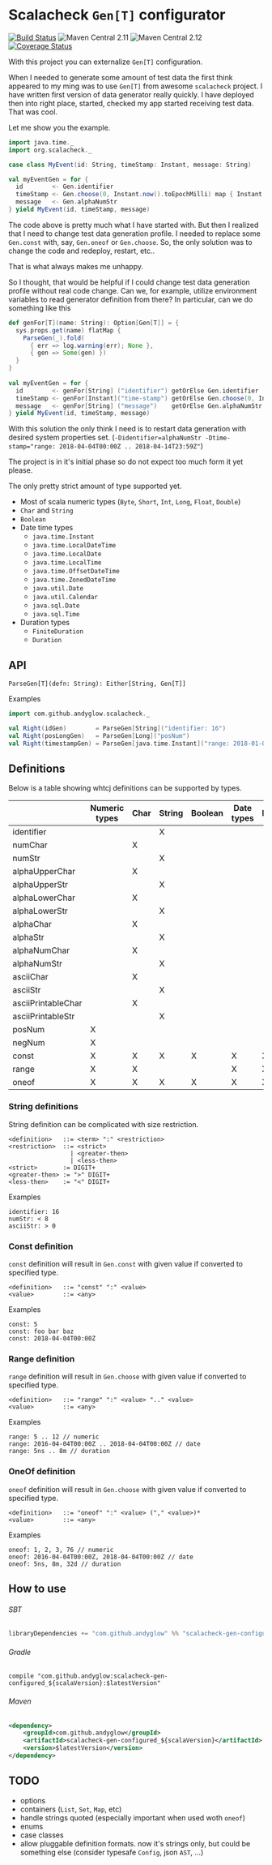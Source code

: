 # Scalacheck `Gen[T]` configurator

[![Build Status](https://travis-ci.org/andyglow/scalacheck-gen-configured.svg)](https://travis-ci.org/andyglow/scalacheck-gen-configured)
![Maven Central 2.11](https://img.shields.io/maven-central/v/com.github.andyglow/scalacheck-gen-configured_2.11.svg)
![Maven Central 2.12](https://img.shields.io/maven-central/v/com.github.andyglow/scalacheck-gen-configured_2.12.svg)
[![Coverage Status](https://coveralls.io/repos/github/andyglow/scalacheck-gen-configured/badge.svg?branch=master)](https://coveralls.io/github/andyglow/scalacheck-gen-configured?branch=master)

With this project you can externalize `Gen[T]` configuration. 

When I needed to generate some amount of test data the first think appeared to my ming was to use `Gen[T]` 
from awesome `scalacheck` project. I have written first version of data generator really quickly. I have deployed then
into right place, started, checked my app started receiving test data. That was cool. 

Let me show you the example.

```scala
import java.time._
import org.scalacheck._

case class MyEvent(id: String, timeStamp: Instant, message: String)

val myEventGen = for {
  id        <- Gen.identifier
  timeStamp <- Gen.choose(0, Instant.now().toEpochMilli) map { Instant.ofEpochMilli }
  message   <- Gen.alphaNumStr
} yield MyEvent(id, timeStamp, message)
```       
The code above is pretty much what I have started with.
But then I realized that I need to change test data generation profile. I needed to replace some `Gen.const` with, 
say, `Gen.oneof` or `Gen.choose`. So, the only solution was to change the code and redeploy, restart, etc..

That is what always makes me unhappy.
 
So I thought, that would be helpful if I could change test data generation profile without real code change. 
Can we, for example, utilize environment variables to read generator definition from there?
In particular, can we do something like this
```scala
def genFor[T](name: String): Option[Gen[T]] = {
  sys.props.get(name) flatMap {
    ParseGen(_).fold(
      { err => log.warning(err); None },
      { gen => Some(gen) })
  }
}
    
val myEventGen = for {
  id        <- genFor[String] ("identifier") getOrElse Gen.identifier
  timeStamp <- genFor[Instant]("time-stamp") getOrElse Gen.choose(0, Instant.now().toEpochMilli) map { Instant.ofEpochMilli }
  message   <- genFor[String] ("message")    getOrElse Gen.alphaNumStr
} yield MyEvent(id, timeStamp, message)
```   

With this solution the only think I need is to restart data generation with desired system properties set. 
(`-Didentifier=alphaNumStr -Dtime-stamp="range: 2018-04-04T00:00Z .. 2018-04-14T23:59Z"`) 

The project is in it's initial phase so do not expect too much form it yet please.

The only pretty strict amount of type supported yet.
- Most of scala numeric types (`Byte`, `Short`, `Int`, `Long`, `Float`, `Double`)
- `Char` and `String`
- `Boolean`
- Date time types 
    - `java.time.Instant`
    - `java.time.LocalDateTime`
    - `java.time.LocalDate`
    - `java.time.LocalTime`
    - `java.time.OffsetDateTime`
    - `java.time.ZonedDateTime`
    - `java.util.Date`
    - `java.util.Calendar`
    - `java.sql.Date`
    - `java.sql.Time`
- Duration types
    - `FiniteDuration`
    - `Duration`

## API
`ParseGen[T](defn: String): Either[String, Gen[T]]`

Examples
```scala
import com.github.andyglow.scalacheck._

val Right(idGen)        = ParseGen[String]("identifier: 16")
val Right(posLongGen)   = ParseGen[Long]("posNum")
val Right(timestampGen) = ParseGen[java.time.Instant]("range: 2018-01-01T00:00Z .. 2018-12-31T23:59Z")
```
    
## Definitions
Below is a table showing whtcj definitions can be supported by types.  

|                    | Numeric types | Char | String | Boolean | Date types | Duration |
| ------------------ | ------------- | ---- | ------ | ------- | ---------- | -------- |
| identifier         |               |      | X      |         |            |          |
| numChar            |               | X    |        |         |            |          |
| numStr             |               |      | X      |         |            |          |
| alphaUpperChar     |               | X    |        |         |            |          |
| alphaUpperStr      |               |      | X      |         |            |          |
| alphaLowerChar     |               | X    |        |         |            |          |
| alphaLowerStr      |               |      | X      |         |            |          |
| alphaChar          |               | X    |        |         |            |          |
| alphaStr           |               |      | X      |         |            |          |
| alphaNumChar       |               | X    |        |         |            |          |
| alphaNumStr        |               |      | X      |         |            |          |
| asciiChar          |               | X    |        |         |            |          |
| asciiStr           |               |      | X      |         |            |          |
| asciiPrintableChar |               | X    |        |         |            |          |
| asciiPrintableStr  |               |      | X      |         |            |          |
| posNum             | X             |      |        |         |            |          |
| negNum             | X             |      |        |         |            |          |
| const              | X             | X    | X      | X       | X          | X        |
| range              | X             | X    |        |         | X          | X        |
| oneof              | X             | X    | X      | X       | X          | X        |

### String definitions
String definition can be complicated with size restriction.

```
<definition>   ::= <term> ":" <restriction>
<restriction>  ::= <strict>
                 | <greater-then>
                 | <less-then>       
<strict>       := DIGIT+
<greater-then> := ">" DIGIT+
<less-then>    := "<" DIGIT+
```
Examples
```
identifier: 16
numStr: < 8
asciiStr: > 0
``` 

### Const definition
`const` definition will result in `Gen.const` with given value if converted to specified type.

```
<definition>   ::= "const" ":" <value>
<value>        ::= <any>
```

Examples
```
const: 5
const: foo bar baz
const: 2018-04-04T00:00Z
```  

### Range definition
`range` definition will result in `Gen.choose` with given value if converted to specified type.

```
<definition>   ::= "range" ":" <value> ".." <value>
<value>        ::= <any>
```
Examples
```
range: 5 .. 12 // numeric
range: 2016-04-04T00:00Z .. 2018-04-04T00:00Z // date
range: 5ns .. 8m // duration
```  

### OneOf definition
`oneof` definition will result in `Gen.choose` with given value if converted to specified type.

```
<definition>   ::= "oneof" ":" <value> ("," <value>)*
<value>        ::= <any>
```
Examples
```
oneof: 1, 2, 3, 76 // numeric
oneof: 2016-04-04T00:00Z, 2018-04-04T00:00Z // date
oneof: 5ns, 8m, 32d // duration
```  

## How to use

###### SBT
```scala
libraryDependencies += "com.github.andyglow" %% "scalacheck-gen-configured" % "$latestVersion"
```
###### Gradle
```
compile "com.github.andyglow:scalacheck-gen-configured_${scalaVersion}:$latestVersion"
```
###### Maven
```xml
<dependency>
    <groupId>com.github.andyglow</groupId>
    <artifactId>scalacheck-gen-configured_${scalaVersion}</artifactId>
    <version>$latestVersion</version>
</dependency>
```

## TODO
- options
- containers (`List`, `Set`, `Map`, etc)
- handle strings quoted (especially important when used woth `oneof`)
- enums
- case classes
- allow pluggable definition formats. now it's strings only, but could be something else (consider typesafe `Config`, json `AST`, ...)